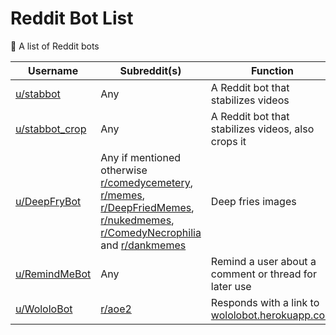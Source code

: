 # Reddit Bot List
🤖 A list of Reddit bots



| Username | Subreddit(s) | Function | Trigger |
|-|-|-|-|
| [u/stabbot](reddit.com/u/stabbot) | Any | A Reddit bot that stabilizes videos | Mention |
| [u/stabbot_crop](reddit.com/u/stabbot_crop) | Any | A Reddit bot that stabilizes videos, also crops it | Mention |
| [u/DeepFryBot](reddit.com/u/DeepFryBot) | Any if mentioned otherwise [r/comedycemetery](reddit.com/r/comedycemetery), [r/memes](reddit.com/r/memes), [r/DeepFriedMemes](reddit.com/r/DeepFriedMemes), [r/nukedmemes](reddit.com/r/nukedmemes), [r/ComedyNecrophilia](reddit.com/r/ComedyNecrophilia) and [r/dankmemes](reddit.com/r/dankmemes) | Deep fries images | Mention, ``` morefrying ``` or ``` morenuking ```|
|[u/RemindMeBot](reddit.com/u/RemindMeBot)| Any | Remind a user about a comment or thread for later use | ``` !remindme ``` or ``` remindme! ``` |
| [u/WololoBot](reddit.com/u/WololoBot) | [r/aoe2](reddit.com/r/aoe2/) | Responds with a link to [wololobot.herokuapp.com](wololobot.herokuapp.com) | ``` wololo ``` |
